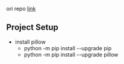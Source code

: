 ori repo [link](https://github.com/pymike00/The-Complete-Guide-To-DRF-and-VueJS)

Project Setup
---
- install pillow 
    - python -m pip install --upgrade pip
    - python -m pip install --upgrade pillow
